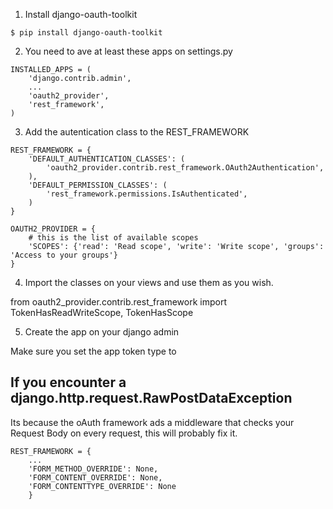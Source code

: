 
1. Install django-oauth-toolkit
```
$ pip install django-oauth-toolkit
```

2. You need to ave at least these apps on settings.py

```
INSTALLED_APPS = (
    'django.contrib.admin',
    ...
    'oauth2_provider',
    'rest_framework',
)
```
3. Add the autentication class to the REST_FRAMEWORK
```
REST_FRAMEWORK = {
    'DEFAULT_AUTHENTICATION_CLASSES': (
        'oauth2_provider.contrib.rest_framework.OAuth2Authentication',
    ),
    'DEFAULT_PERMISSION_CLASSES': (
        'rest_framework.permissions.IsAuthenticated',
    )
}

OAUTH2_PROVIDER = {
    # this is the list of available scopes
    'SCOPES': {'read': 'Read scope', 'write': 'Write scope', 'groups': 'Access to your groups'}
}
```

4. Import the classes on your views and use them as you wish.

from oauth2_provider.contrib.rest_framework import TokenHasReadWriteScope, TokenHasScope

5. Create the app on your django admin

Make sure you set the app token type to 


## If you encounter a django.http.request.RawPostDataException

Its because the oAuth framework ads a middleware that checks your Request Body on every request, this will probably fix it.

```
REST_FRAMEWORK = {
    ...
    'FORM_METHOD_OVERRIDE': None,
    'FORM_CONTENT_OVERRIDE': None,
    'FORM_CONTENTTYPE_OVERRIDE': None
    }
```
